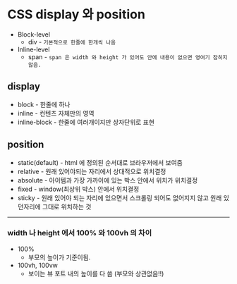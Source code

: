 # CSS display 와 position
* Block-level
  * div - `기본적으로 한줄에 한개씩 나옴`
* Inline-level
  * span -
    `span 은 width 와 height 가 있어도 안에 내용이 없으면 영여기 잡히지 않음.`

## display
* block - 한줄에 하나
* inline - 컨텐츠 자체만의 영역
* inline-block - 한줄에 여러개이지만 상자단위로 표현

## position
* static(default) - html 에 정의된 순서대로 브라우저에서 보여줌
* relative - 원래 있어야되는 자리에서 상대적으로 위치결정
* absolute - 아이템과 가장 가까이에 있는 박스 안에서 위치가 위치결정
* fixed - window(최상위 박스) 안에서 위치결정
* sticky - 원래 있어야 되는 자리에 있으면서 스크롤링 되어도 없어지지 않고 원래 있던자리에 그대로 위치하는 것

---
### width 나 height 에서 100% 와 100vh 의 차이
* 100%
  * 부모의 높이가 기준이됨.
* 100vh, 100vw
  * 보이는 뷰 포트 내의 높이를 다 씀 (부모와 상관없음!!)

